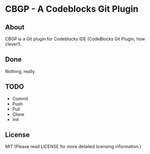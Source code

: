 CBGP - A Codeblocks Git Plugin
==============================

About
-----
CBGP is a Git plugin for Codeblocks IDE (CodeBlocks Git Plugin, how clever!).

Done
----
Nothing, really.

TODO
----
* Commit
* Push
* Pull
* Clone
* Init

License
-------
MIT (Please read LICENSE for more detailed licensing information.)
